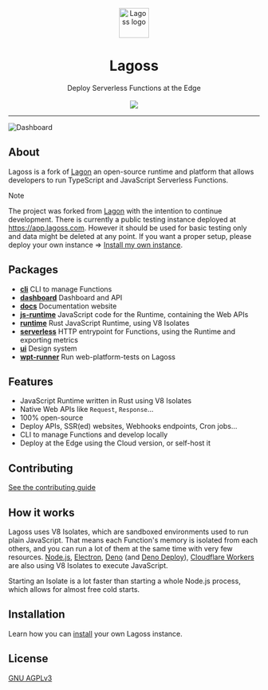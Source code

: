 <p align="center">
  <picture>
    <source media="(prefers-color-scheme: dark)" srcset="./assets/icon-white.png">
    <source media="(prefers-color-scheme: light)" srcset="./assets/icon-black.png">
    <img alt="Lagoss logo" height="60px" src="./assets/logo-white.png">
  </picture>
  <h1 align="center">Lagoss</h1>
  <p align="center">
    Deploy Serverless Functions at the Edge
    <br />
    <br />
    <a href="https://github.com/lagossapp/lagoss/actions/workflows/wpt.yml" alt="web-platform-tests"><img src="https://wpt.lagoss.com" /></a>
  </p>
</p>

<hr />

![Dashboard](./assets/dashboard.png)

## About

Lagoss is a fork of [Lagon](https://github.com/lagonapp/lagon) an open-source runtime and platform that allows developers to run TypeScript and JavaScript Serverless Functions.

> [!NOTE]
> The project was forked from [Lagon](https://github.com/lagonapp/lagon) with the
> intention to continue development. There is currently a public testing instance
> deployed at <https://app.lagoss.com>. However it should be used for basic
> testing only and data might be deleted at any point. If you want a proper setup,
> please deploy your own instance => [Install my own instance](https://docs.lagoss.com/self-hosting/installation).

## Packages

- **[cli](./crates/cli)** CLI to manage Functions
- **[dashboard](./packages/dashboard)** Dashboard and API
- **[docs](./packages/docs)** Documentation website
- **[js-runtime](./packages/js-runtime)** JavaScript code for the Runtime, containing the Web APIs
- **[runtime](./crates/runtime)** Rust JavaScript Runtime, using V8 Isolates
- **[serverless](./crates/serverless)** HTTP entrypoint for Functions, using the Runtime and exporting metrics
- **[ui](./packages/ui)** Design system
- **[wpt-runner](./crates/wpt-runner)** Run web-platform-tests on Lagoss

## Features

- JavaScript Runtime written in Rust using V8 Isolates
- Native Web APIs like `Request`, `Response`...
- 100% open-source
- Deploy APIs, SSR(ed) websites, Webhooks endpoints, Cron jobs...
- CLI to manage Functions and develop locally
- Deploy at the Edge using the Cloud version, or self-host it

## Contributing

[See the contributing guide](https://docs.lagoss.com/contributing)

## How it works

Lagoss uses V8 Isolates, which are sandboxed environments used to run plain JavaScript. That means each Function's memory is isolated from each others, and you can run a lot of them at the same time with very few resources. [Node.js](https://nodejs.org/), [Electron](https://www.electronjs.org/), [Deno](https://deno.land/) (and [Deno Deploy](https://deno.com/deploy)), [Cloudflare Workers](https://workers.cloudflare.com/) are also using V8 Isolates to execute JavaScript.

Starting an Isolate is a lot faster than starting a whole Node.js process, which allows for almost free cold starts.

## Installation

Learn how you can [install](https://docs.lagoss.com/self-hosting/installation) your own Lagoss instance.

## License

[GNU AGPLv3](./LICENSE)